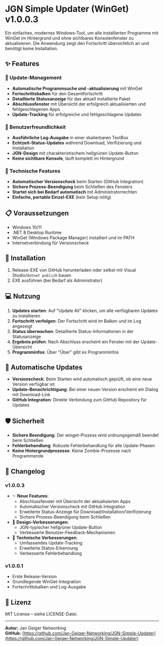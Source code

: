 # JGN Simple Updater (WinGet) v1.0.0.3

Ein einfaches, modernes Windows-Tool, um alle installierten Programme mit WinGet im Hintergrund und ohne sichtbares Konsolenfenster zu aktualisieren. Die Anwendung zeigt den Fortschritt übersichtlich an und benötigt keine Installation.

## ✨ Features

### 🔄 Update-Management
- **Automatische Programmsuche und -aktualisierung** mit WinGet
- **Fortschrittsbalken** für den Gesamtfortschritt
- **Detaillierte Statusanzeige** für das aktuell installierte Paket
- **Abschlussfenster** mit Übersicht der erfolgreich aktualisierten und fehlgeschlagenen Apps
- **Update-Tracking** für erfolgreiche und fehlgeschlagene Updates

### 🎨 Benutzerfreundlichkeit
- **Ausführliche Log-Ausgabe** in einer skalierbaren TextBox
- **Echtzeit-Status-Updates** während Download, Verifizierung und Installation
- **JGN-Design** mit charakteristischem hellgrünen Update-Button
- **Keine sichtbare Konsole**, läuft komplett im Hintergrund

### 🔧 Technische Features
- **Automatischer Versionscheck** beim Starten (GitHub Integration)
- **Sichere Prozess-Beendigung** beim Schließen des Fensters
- **Startet sich bei Bedarf automatisch** mit Administratorrechten
- **Einfache, portable Einzel-EXE** (kein Setup nötig)

## 📋 Voraussetzungen
- Windows 10/11
- .NET 8 Desktop Runtime
- WinGet (Windows Package Manager) installiert und im PATH
- Internetverbindung für Versionscheck

## 🚀 Installation
1. Release-EXE von GitHub herunterladen oder selbst mit Visual Studio/`dotnet publish` bauen
2. EXE ausführen (bei Bedarf als Administrator)

## 💻 Nutzung
1. **Updates starten**: Auf "Update All" klicken, um alle verfügbaren Updates zu installieren
2. **Fortschritt verfolgen**: Der Fortschritt wird im Balken und im Log angezeigt
3. **Status überwachen**: Detaillierte Status-Informationen in der Statusanzeige
4. **Ergebnis prüfen**: Nach Abschluss erscheint ein Fenster mit der Update-Übersicht
5. **Programminfos**: Über "Über" gibt es Programminfos

## 🔄 Automatische Updates
- **Versionscheck**: Beim Starten wird automatisch geprüft, ob eine neue Version verfügbar ist
- **Update-Benachrichtigung**: Bei einer neuen Version erscheint ein Dialog mit Download-Link
- **GitHub Integration**: Direkte Verbindung zum GitHub Repository für Updates

## 🛡️ Sicherheit
- **Sichere Beendigung**: Der winget-Prozess wird ordnungsgemäß beendet beim Schließen
- **Fehlerbehandlung**: Robuste Fehlerbehandlung für alle Update-Phasen
- **Keine Hintergrundprozesse**: Keine Zombie-Prozesse nach Programmende

## 📝 Changelog

### v1.0.0.3
- ✨ **Neue Features**:
  - Abschlussfenster mit Übersicht der aktualisierten Apps
  - Automatischer Versionscheck mit GitHub Integration
  - Erweiterte Status-Anzeige für Download/Installation/Verifizierung
  - Sichere Prozess-Beendigung beim Schließen
- 🎨 **Design-Verbesserungen**:
  - JGN-typischer hellgrüner Update-Button
  - Verbesserte Benutzer-Feedback-Mechanismen
- 🔧 **Technische Verbesserungen**:
  - Umfassendes Update-Tracking
  - Erweiterte Status-Erkennung
  - Verbesserte Fehlerbehandlung

### v1.0.0.1
- Erste Release-Version
- Grundlegende WinGet-Integration
- Fortschrittsbalken und Log-Ausgabe

## 📄 Lizenz
MIT License – siehe LICENSE-Datei.

---

**Autor:** Jan Geiger Networking  
**GitHub:** [https://github.com/Jan-Geiger-Networking/JGN-Simple-Updater](https://github.com/Jan-Geiger-Networking/JGN-Simple-Updater) 